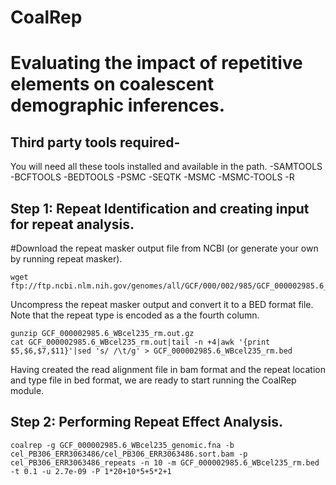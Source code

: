 # CoalRep
<h1> Evaluating the impact of repetitive elements on coalescent demographic inferences. </h1>

<h2> Third party tools required- </h2>
You will need all these tools installed and available in the path.
-SAMTOOLS
-BCFTOOLS
-BEDTOOLS
-PSMC
-SEQTK
-MSMC 
-MSMC-TOOLS
-R

  
<h2>Step 1: Repeat Identification and creating input for repeat analysis. </h2>

#Download the repeat masker output file from NCBI (or generate your own by running repeat masker).

<pre><code>wget ftp://ftp.ncbi.nlm.nih.gov/genomes/all/GCF/000/002/985/GCF_000002985.6_WBcel235/GCF_000002985.6_WBcel235_rm.out.gz</code></pre>
Uncompress the repeat masker output and convert it to a BED format file. Note that the repeat type is encoded as a the fourth column.
<pre><code>gunzip GCF_000002985.6_WBcel235_rm.out.gz
cat GCF_000002985.6_WBcel235_rm.out|tail -n +4|awk '{print $5,$6,$7,$11}'|sed 's/ /\t/g' > GCF_000002985.6_WBcel235_rm.bed
</code></pre>

Having created the read alignment file in bam format and the repeat location and type file in bed format, we are ready to start running the CoalRep module.

<h2>Step 2: Performing Repeat Effect Analysis. </h2>

<pre><code>coalrep -g GCF_000002985.6_WBcel235_genomic.fna -b cel_PB306_ERR3063486/cel_PB306_ERR3063486.sort.bam -p cel_PB306_ERR3063486_repeats -n 10 -m GCF_000002985.6_WBcel235_rm.bed -t 0.1 -u 2.7e-09 -P 1*20+10*5+5*2+1 </code></pre>

